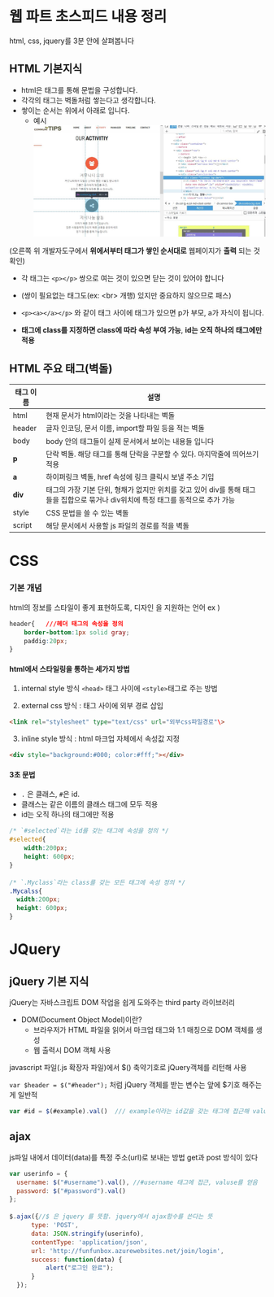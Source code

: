 # 웹 파트 초스피드 내용 정리
html, css, jquery를 3분 안에 살펴봅니다

## HTML 기본지식
 - html은 태그를 통해 문법을 구성합니다.
 - 각각의 태그는 벽돌처럼 쌓는다고 생각합니다.
 - 쌓이는 순서는 위에서 아래로 입니다.
    - 예시
 ![html_](../img/html_.JPG)

(오른쪽 위 개발자도구에서 **위에서부터 태그가 쌓인 순서대로** 웹페이지가 **출력** 되는 것 확인)

 - 각 태그는 `<p></p>` 쌍으로 여는 것이 있으면 닫는 것이 있어야 합니다

 - (쌍이 필요없는 태그도(ex: \<br\> 개행) 있지만 중요하지 않으므로 패스)


 - `<p><a></a></p>` 와 같이 태그 사이에 태그가 있으면 p가 부모, a가 자식이 됩니다.

 - **태그에 class를 지정하면 class에 따라 속성 부여 가능**, **id는 오직 하나의 태그에만 적용**


## HTML 주요 태그(벽돌)
|태그 이름| 설명|
|---|-----|
|html | 현재 문서가 html이라는 것을 나타내는 벽돌|
|header | 글자 인코딩, 문서 이름, import할 파일 등을 적는 벽돌
|body | body 안의 태그들이 실제 문서에서 보이는 내용들 입니다
|**p**| 단락 벽돌. 해당 태그를 통해 단락을 구분할 수 있다. 마지막줄에 띄어쓰기 적용
|**a**| 하이퍼링크 벽돌, href 속성에 링크 클릭시 보낼 주소 기입
|**div** | 태그의 가장 기본 단위, 형채가 없지만 위치를 갖고 있어 div를 통해 태그들을 집합으로 묶거나 div위치에 특정 태그를 동적으로 추가 가능
|style | CSS 문법을 쓸 수 있는 벽돌
|script | 해당 문서에서 사용할 js 파일의 경로를 적을 벽돌


# CSS
### 기본 개념
html의 정보를 스타일이 좋게 표현하도록, 디자인 을 지원하는 언어
ex )
```css
header{   ///헤더 태그의 속성을 정의
    border-bottom:1px solid gray;
    paddig:20px;
}
```

#### html에서 스타일링을 통하는 세가지 방법

1. internal style 방식 `<head>` 태그 사이에 `<style>`태그로 주는 방법

2. external css 방식 : <head>태그 사이에 외부 경로 삽입
```html
<link rel="stylesheet" type="text/css" url="외부css파일경로"\>
```
3. inline style 방식 : html 마크업 자체에서 속성값 지정

```html
<div style="background:#000; color:#fff;"></div>
```


#### 3초 문법
- `.` 은 클래스, `#`은 id.
- 클래스는 같은 이름의 클래스 태그에 모두 적용
- id는 오직 하나의 태그에만 적용
```css
/* `#selected`라는 id를 갖는 태그에 속성을 정의 */
#selected{    
    width:200px;               
    height: 600px;    
}

/* `.Myclass`라는 class를 갖는 모든 태그에 속성 정의 */
.Mycalss{
  width:200px;               
  height: 600px;   
}
```


# JQuery
## jQuery 기본 지식
 jQuery는 자바스크립트 DOM 작업을 쉽게 도와주는 third party 라이브러리

 - DOM(Document Object Model)이란?
    - 브라우저가 HTML 파일을 읽어서 마크업 태그와 1:1 매칭으로 DOM 객체를 생성
    - 웹 출력시 DOM 객체 사용

javascript 파일(.js 확장자 파일)에서 $() 축약기호로 jQuery객체를 리턴해 사용

`var $header = $("#header");` 처럼 jQuery 객체를 받는 변수는 앞에 $기호 해주는게 일반적

```js
var #id = $(#example).val()  /// example이라는 id값을 갖는 태그에 접근해 value를 출력
```

## ajax
js파일 내에서 데이터(data)를 특정 주소(url)로 보내는 방법 get과 post 방식이 있다
```js
var userinfo = {
  username: $("#username").val(), //#username 태그에 접근, valuse를 얻음
  password: $("#password").val()
};

$.ajax({//$ 은 jquery 를 뜻함. jquery에서 ajax함수를 쓴다는 뜻
      type: 'POST',
      data: JSON.stringify(userinfo),
      contentType: 'application/json',
      url: 'http://funfunbox.azurewebsites.net/join/login',
      success: function(data) {
          alert("로그인 완료");          
      }
  });
```
